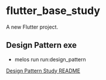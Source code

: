# flutter_base_study

A new Flutter project.

## Design Pattern exe

- melos run run:design_pattern

[Design Pattern Study README](https://github.com/csc7545/FlutterBaseStudy/blob/main/packages/design_pattern_study/readme.md)
